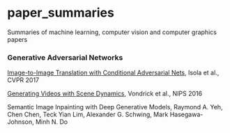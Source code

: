 # paper_summaries
Summaries of machine learning, computer vision and computer graphics papers


### Generative Adversarial Networks

[Image-to-Image Translation with Conditional Adversarial Nets](https://github.com/antoinetlc/paper_summaries/blob/master/Papers/Image-to-Image_Translation_with_Conditional_Adversarial_Nets_Isola_et_al_CVPR17/Pix2Pix.md), Isola et al., CVPR 2017

[Generating Videos with Scene Dynamics](https://github.com/antoinetlc/paper_summaries/blob/master/Papers/Generating_Videos_with_Scene_Dynamics_Vondrick_et_al_NIPS16/VideoGAN.md), Vondrick et al., NIPS 2016

Semantic Image Inpainting with Deep Generative Models, Raymond A. Yeh, Chen Chen, Teck Yian Lim, Alexander G. Schwing, Mark Hasegawa-Johnson, Minh N. Do
